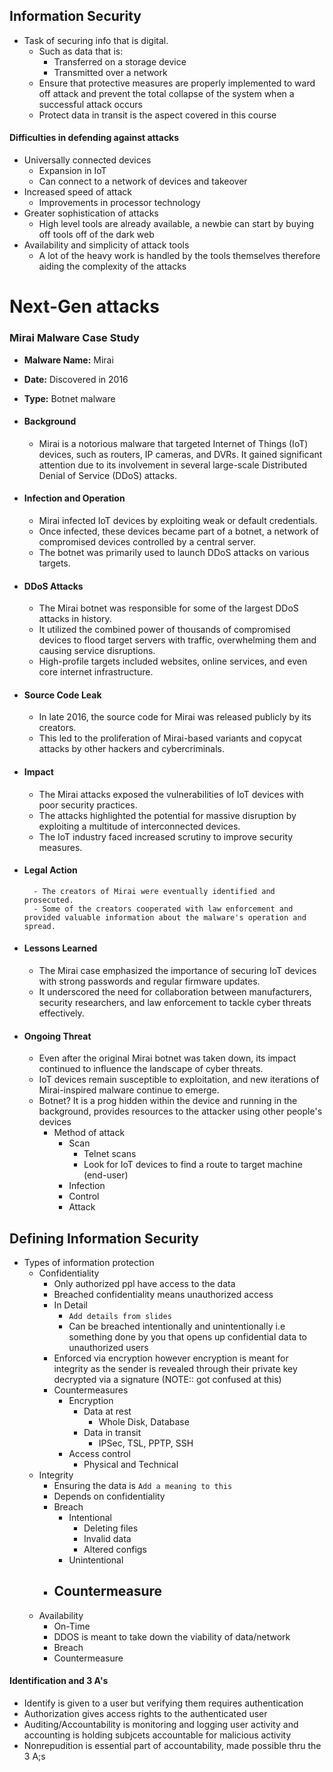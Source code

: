 ## Information Security

- Task of securing info that is digital. 
	- Such as data that is: 
		- Transferred on a storage device
		- Transmitted over a network
	- Ensure that protective measures are properly implemented to ward off attack and prevent the total collapse of the system when a successful attack occurs
	- Protect data in transit is the aspect covered in this course

#### Difficulties in defending against attacks

- Universally connected devices
	- Expansion in IoT
	- Can connect to a network of devices and takeover
- Increased speed of attack
	- Improvements in processor technology
- Greater sophistication of attacks
	- High level tools are already available, a newbie can start by buying off tools off of the dark web
- Availability and simplicity of attack tools
	- A lot of the heavy work is handled by the tools themselves therefore aiding the complexity of the attacks

# Next-Gen attacks

### Mirai Malware Case Study
- **Malware Name:** Mirai
- **Date:** Discovered in 2016
- **Type:** Botnet malware

- #### Background
	- Mirai is a notorious malware that targeted Internet of Things (IoT) devices, such as routers, IP cameras, and DVRs. It gained significant attention due to its involvement in several large-scale Distributed Denial of Service (DDoS) attacks.
- #### Infection and Operation
	- Mirai infected IoT devices by exploiting weak or default credentials.
	- Once infected, these devices became part of a botnet, a network of compromised devices controlled by a central server.
	- The botnet was primarily used to launch DDoS attacks on various targets.
- #### DDoS Attacks
	- The Mirai botnet was responsible for some of the largest DDoS attacks in history.
	- It utilized the combined power of thousands of compromised devices to flood target servers with traffic, overwhelming them and causing service disruptions.
	- High-profile targets included websites, online services, and even core internet infrastructure.
- #### Source Code Leak
	- In late 2016, the source code for Mirai was released publicly by its creators.
	- This led to the proliferation of Mirai-based variants and copycat attacks by other hackers and cybercriminals.
- #### Impact
	- The Mirai attacks exposed the vulnerabilities of IoT devices with poor security practices.
	- The attacks highlighted the potential for massive disruption by exploiting a multitude of interconnected devices.
	- The IoT industry faced increased scrutiny to improve security measures.
- #### Legal Action
		- The creators of Mirai were eventually identified and prosecuted.
		- Some of the creators cooperated with law enforcement and provided valuable information about the malware's operation and spread.
- #### Lessons Learned
	- The Mirai case emphasized the importance of securing IoT devices with strong passwords and regular firmware updates.
	- It underscored the need for collaboration between manufacturers, security researchers, and law enforcement to tackle cyber threats effectively.
- #### Ongoing Threat
	- Even after the original Mirai botnet was taken down, its impact continued to influence the landscape of cyber threats.
	- IoT devices remain susceptible to exploitation, and new iterations of Mirai-inspired malware continue to emerge.
	- Botnet? It is a prog hidden within the device and running in the background, provides resources to the attacker using other people's devices
		- Method of attack
			- Scan
				- Telnet scans
				- Look for IoT devices to find a route to target machine (end-user)
			- Infection
			- Control
			- Attack

## Defining Information Security

- Types of information protection
	- Confidentiality
		- Only authorized ppl have access to the data
		- Breached confidentiality means unauthorized access
		- In Detail
			- `Add details from slides`
			- Can be breached intentionally and unintentionally i.e something done by you that opens up confidential data to unauthorized users
		- Enforced via encryption however encryption is meant for integrity as the sender is revealed through their private key decrypted via a signature (NOTE:: got confused at this)
		- Countermeasures
			- Encryption
				- Data at rest
					- Whole Disk, Database
				- Data in transit
					- IPSec, TSL, PPTP, SSH
			- Access control
				- Physical and Technical
	- Integrity
		- Ensuring the data is `Add a meaning to this`
		- Depends on confidentiality
		- Breach
			- Intentional
				- Deleting files
				- Invalid data
				- Altered configs
			- Unintentional
		- Countermeasure
			-
	- Availability
		- On-Time
		- DDOS is meant to take down the viability of data/network
		- Breach
		- Countermeasure

#### Identification and 3 A's

- Identify is given to a user but verifying them requires authentication
- Authorization gives access rights to the authenticated user
- Auditing/Accountability is monitoring and logging user activity and accounting is holding subjcets accountable for malicious activity
- Nonrepudition is essential part of accountability, made possible thru the 3 A;s
